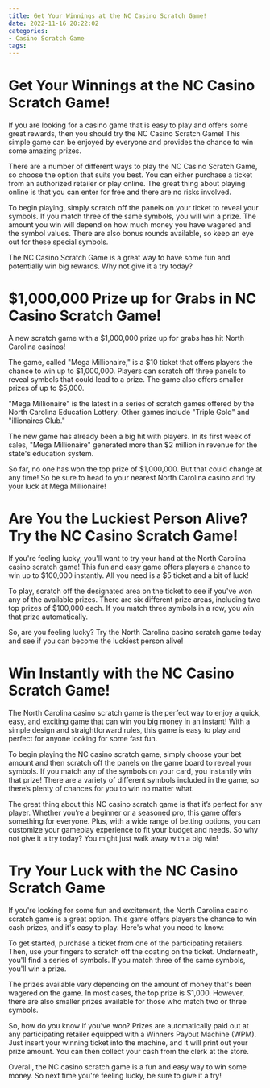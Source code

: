 ```yaml
---
title: Get Your Winnings at the NC Casino Scratch Game!
date: 2022-11-16 20:22:02
categories:
- Casino Scratch Game
tags:
---
```



#  Get Your Winnings at the NC Casino Scratch Game!

If you are looking for a casino game that is easy to play and offers some great rewards, then you should try the NC Casino Scratch Game! This simple game can be enjoyed by everyone and provides the chance to win some amazing prizes.

There are a number of different ways to play the NC Casino Scratch Game, so choose the option that suits you best. You can either purchase a ticket from an authorized retailer or play online. The great thing about playing online is that you can enter for free and there are no risks involved.

To begin playing, simply scratch off the panels on your ticket to reveal your symbols. If you match three of the same symbols, you will win a prize. The amount you win will depend on how much money you have wagered and the symbol values. There are also bonus rounds available, so keep an eye out for these special symbols.

The NC Casino Scratch Game is a great way to have some fun and potentially win big rewards. Why not give it a try today?

#  $1,000,000 Prize up for Grabs in NC Casino Scratch Game!

A new scratch game with a $1,000,000 prize up for grabs has hit North Carolina casinos!

The game, called "Mega Millionaire," is a $10 ticket that offers players the chance to win up to $1,000,000. Players can scratch off three panels to reveal symbols that could lead to a prize. The game also offers smaller prizes of up to $5,000.

"Mega Millionaire" is the latest in a series of scratch games offered by the North Carolina Education Lottery. Other games include "Triple Gold" and "illionaires Club."

The new game has already been a big hit with players. In its first week of sales, "Mega Millionaire" generated more than $2 million in revenue for the state's education system.

So far, no one has won the top prize of $1,000,000. But that could change at any time! So be sure to head to your nearest North Carolina casino and try your luck at Mega Millionaire!

#  Are You the Luckiest Person Alive? Try the NC Casino Scratch Game!

If you're feeling lucky, you'll want to try your hand at the North Carolina casino scratch game! This fun and easy game offers players a chance to win up to $100,000 instantly. All you need is a $5 ticket and a bit of luck!

To play, scratch off the designated area on the ticket to see if you've won any of the available prizes. There are six different prize areas, including two top prizes of $100,000 each. If you match three symbols in a row, you win that prize automatically.

So, are you feeling lucky? Try the North Carolina casino scratch game today and see if you can become the luckiest person alive!

#  Win Instantly with the NC Casino Scratch Game!

The North Carolina casino scratch game is the perfect way to enjoy a quick, easy, and exciting game that can win you big money in an instant! With a simple design and straightforward rules, this game is easy to play and perfect for anyone looking for some fast fun.

To begin playing the NC casino scratch game, simply choose your bet amount and then scratch off the panels on the game board to reveal your symbols. If you match any of the symbols on your card, you instantly win that prize! There are a variety of different symbols included in the game, so there’s plenty of chances for you to win no matter what.

The great thing about this NC casino scratch game is that it’s perfect for any player. Whether you’re a beginner or a seasoned pro, this game offers something for everyone. Plus, with a wide range of betting options, you can customize your gameplay experience to fit your budget and needs. So why not give it a try today? You might just walk away with a big win!

#  Try Your Luck with the NC Casino Scratch Game

If you're looking for some fun and excitement, the North Carolina casino scratch game is a great option. This game offers players the chance to win cash prizes, and it's easy to play. Here's what you need to know:

To get started, purchase a ticket from one of the participating retailers. Then, use your fingers to scratch off the coating on the ticket. Underneath, you'll find a series of symbols. If you match three of the same symbols, you'll win a prize.

The prizes available vary depending on the amount of money that's been wagered on the game. In most cases, the top prize is $1,000. However, there are also smaller prizes available for those who match two or three symbols.

So, how do you know if you've won? Prizes are automatically paid out at any participating retailer equipped with a Winners Payout Machine (WPM). Just insert your winning ticket into the machine, and it will print out your prize amount. You can then collect your cash from the clerk at the store.

Overall, the NC casino scratch game is a fun and easy way to win some money. So next time you're feeling lucky, be sure to give it a try!